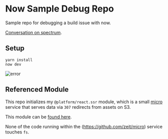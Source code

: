 # Now Sample Debug Repo

Sample repo for debugging a build issue with now.

[Conversation on spectrum](https://spectrum.chat/zeit/now/securing-mongodb-altas~11523c5d-d17d-4cce-a3a6-e1f3d5195f0a).

## Setup

    yarn install
    now dev

![error](https://user-images.githubusercontent.com/185555/63076083-07460e80-bf88-11e9-8dfa-f71b3c552c78.png)

## Referenced Module

This repo initializes my `@platform/react.ssr` module, which is a small [micro](https://github.com/zeit/micro) service that serves data via `307` redirects from assets on S3.

This module can be [found here](https://github.com/uiharness/platform/tree/master/code/react.ssr).

None of the code running within the (https://github.com/zeit/micro) service touches `fs`.
